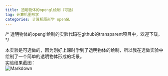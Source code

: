 ```yaml
---
title: 透明物体的opengl绘制（可选）
tag: 计算机图形学
categories: 计算机图形学 openGL
---
```


/*
透明物体的opengl绘制的实验代码在github的transparent项目中，欢迎下载。
*/

本实验是可选做的，因为刚好上课时学到了透明物体的绘制，所以我在选做实验中绘制了一个简单的透明物体形成的场景。  
实验结果截图：  
![Markdown](http://i4.piimg.com/591351/0f477219686d1146.png)